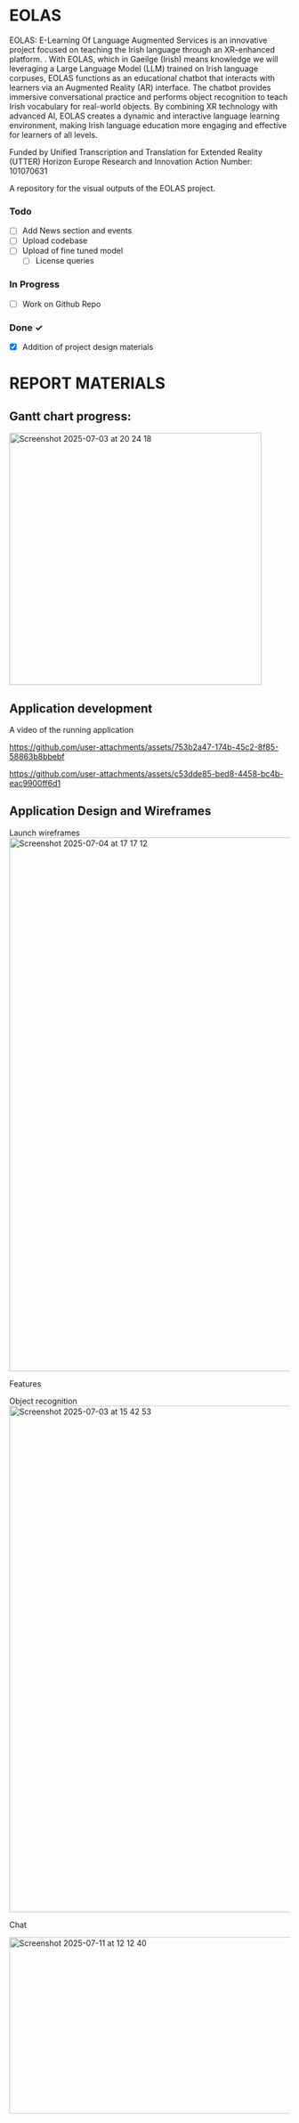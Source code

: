 # EOLAS

EOLAS: E-Learning Of Language Augmented Services is an
innovative project focused on teaching the Irish language through
an XR-enhanced platform. . With EOLAS, which in Gaeilge (Irish)
means knowledge we will leveraging a Large Language Model
(LLM) trained on Irish language corpuses, EOLAS functions as an
educational chatbot that interacts with learners via an Augmented
Reality (AR) interface. The chatbot provides immersive
conversational practice and performs object recognition to teach
Irish vocabulary for real-world objects. By combining XR
technology with advanced AI, EOLAS creates a dynamic and
interactive language learning environment, making Irish language
education more engaging and effective for learners of all levels.

Funded by Unified Transcription and Translation for Extended Reality
(UTTER)
Horizon Europe Research and Innovation Action Number: 101070631 

A repository for the visual outputs of the EOLAS project.

### Todo

- [ ] Add News section and events
- [ ] Upload codebase
- [ ] Upload of fine tuned model 
  - [ ] License queries

### In Progress

- [ ] Work on Github Repo 

### Done ✓

- [x] Addition of project design materials 

# REPORT MATERIALS
## Gantt chart progress:

<img width="453" alt="Screenshot 2025-07-03 at 20 24 18" src="https://github.com/user-attachments/assets/b3fcc6c6-5ebb-4bfd-9108-445d67b6349b" />


## Application development

A video of the running application

https://github.com/user-attachments/assets/753b2a47-174b-45c2-8f85-58863b8bbebf

https://github.com/user-attachments/assets/c53dde85-bed8-4458-bc4b-eac9900ff6d1

## Application Design and Wireframes

Launch wireframes
<img width="959" alt="Screenshot 2025-07-04 at 17 17 12" src="https://github.com/user-attachments/assets/74a92f74-f8ad-4a9b-b8b8-0b9c3f9cb306" />

Features

Object recognition 
<img width="910" alt="Screenshot 2025-07-03 at 15 42 53" src="https://github.com/user-attachments/assets/c11a5be8-6ef6-4c9c-ba93-904b0d4171ee" />

Chat

<img width="515" height="317" alt="Screenshot 2025-07-11 at 12 12 40" src="https://github.com/user-attachments/assets/b0f6a577-954a-4a42-b63e-1ce168e5db3b" />

